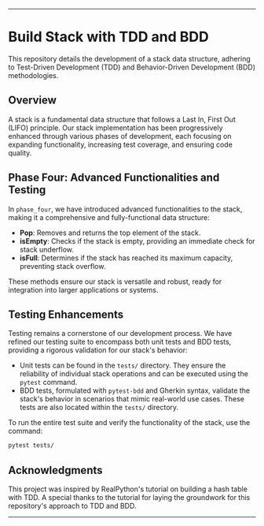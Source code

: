
---

# Build Stack with TDD and BDD

This repository details the development of a stack data structure, adhering to Test-Driven Development (TDD) and Behavior-Driven Development (BDD) methodologies.

## Overview

A stack is a fundamental data structure that follows a Last In, First Out (LIFO) principle. Our stack implementation has been progressively enhanced through various phases of development, each focusing on expanding functionality, increasing test coverage, and ensuring code quality.

## Phase Four: Advanced Functionalities and Testing

In `phase_four`, we have introduced advanced functionalities to the stack, making it a comprehensive and fully-functional data structure:

- **Pop**: Removes and returns the top element of the stack.
- **isEmpty**: Checks if the stack is empty, providing an immediate check for stack underflow.
- **isFull**: Determines if the stack has reached its maximum capacity, preventing stack overflow.

These methods ensure our stack is versatile and robust, ready for integration into larger applications or systems.

## Testing Enhancements

Testing remains a cornerstone of our development process. We have refined our testing suite to encompass both unit tests and BDD tests, providing a rigorous validation for our stack's behavior:

- Unit tests can be found in the `tests/` directory. They ensure the reliability of individual stack operations and can be executed using the `pytest` command.
- BDD tests, formulated with `pytest-bdd` and Gherkin syntax, validate the stack's behavior in scenarios that mimic real-world use cases. These tests are also located within the `tests/` directory.

To run the entire test suite and verify the functionality of the stack, use the command:

```bash
pytest tests/
```

## Acknowledgments

This project was inspired by RealPython's tutorial on building a hash table with TDD. A special thanks to the tutorial for laying the groundwork for this repository's approach to TDD and BDD.

---
